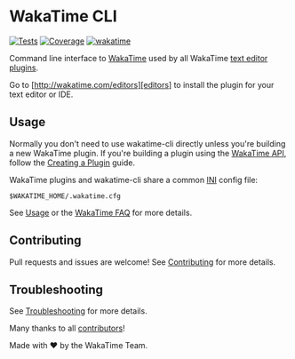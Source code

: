 # WakaTime CLI

[![Tests](https://img.shields.io/github/actions/workflow/status/wakatime/wakatime-cli/on_push.yml?branch=develop&label=tests)](https://github.com/wakatime/wakatime-cli/actions)
[![Coverage](https://img.shields.io/codecov/c/gh/wakatime/wakatime-cli/develop)](https://codecov.io/gh/wakatime/wakatime-cli)
[![wakatime](https://wakatime.com/badge/github/wakatime/wakatime-cli.svg)](https://wakatime.com)

Command line interface to [WakaTime][wakatime] used by all WakaTime [text editor plugins][editors].

Go to [http://wakatime.com/editors][editors] to install the plugin for your text editor or IDE.

## Usage

Normally you don't need to use wakatime-cli directly unless you're building a new WakaTime plugin.
If you're building a plugin using the [WakaTime API][api], follow the [Creating a Plugin][creating-plugin] guide.

WakaTime plugins and wakatime-cli share a common [INI][ini] config file:

`$WAKATIME_HOME/.wakatime.cfg`

See [Usage][usage] or the [WakaTime FAQ][faq] for more details.

## Contributing

Pull requests and issues are welcome!
See [Contributing][contributing] for more details.

## Troubleshooting

See [Troubleshooting][troubleshooting] for more details.

Many thanks to all [contributors][authors]!

Made with :heart: by the WakaTime Team.

[wakatime]: http://wakatime.com
[editors]: http://wakatime.com/editors
[api]: https://wakatime.com/developers/
[creating-plugin]: https://wakatime.com/help/misc/creating-plugin
[ini]: http://en.wikipedia.org/wiki/INI_file
[faq]: https://wakatime.com/faq
[usage]: USAGE.md
[contributing]: CONTRIBUTING.md
[troubleshooting]: TROUBLESHOOTING.md
[authors]: AUTHORS
